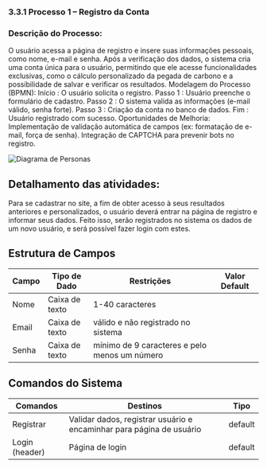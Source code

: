 ### 3.3.1 Processo 1 – Registro da Conta

### Descrição do Processo:
O usuário acessa a página de registro e insere suas informações pessoais, como nome, e-mail e senha. Após a verificação dos dados, o sistema cria uma conta única para o usuário, permitindo que ele acesse funcionalidades exclusivas, como o cálculo personalizado da pegada de carbono e a possibilidade de salvar e verificar os resultados.
Modelagem do Processo (BPMN):
Início : O usuário solicita o registro.
Passo 1 : Usuário preenche o formulário de cadastro.
Passo 2 : O sistema valida as informações (e-mail válido, senha forte).
Passo 3 : Criação da conta no banco de dados.
Fim : Usuário registrado com sucesso.
Oportunidades de Melhoria:
Implementação de validação automática de campos (ex: formatação de e-mail, força de senha).
Integração de CAPTCHA para prevenir bots no registro.

![Diagrama de Personas](psg-ads-2024-2-p2-tiapn-7369100-psg-ads-2024-2-p1-carbonoporkm/docs/imagens/3.3-1diag.png)

## Detalhamento das atividades:
Para se cadastrar no site, a fim de obter acesso à seus resultados anteriores e personalizados, o usuário deverá entrar na página de registro e informar seus dados. Feito isso, serão registrados no sistema os dados de um novo usuário, e será possível fazer login com estes.


## Estrutura de Campos

| Campo | Tipo de Dado    | Restrições                                   | Valor Default |
|-------|------------------|----------------------------------------------|---------------|
| Nome  | Caixa de texto  | 1-40 caracteres                              |               |
| Email | Caixa de texto  | válido e não registrado no sistema           |               |
| Senha | Caixa de texto  | mínimo de 9 caracteres e pelo menos um número |               |

## Comandos do Sistema

| Comandos        | Destinos                                                      | Tipo    |
|-----------------|---------------------------------------------------------------|---------|
| Registrar       | Validar dados, registrar usuário e encaminhar para página de usuário | default |
| Login (header)  | Página de login                                               | default |
